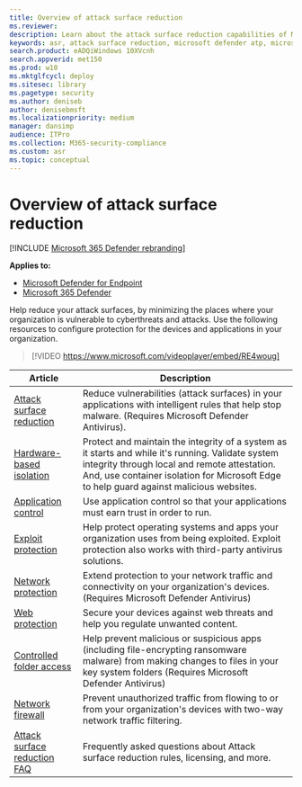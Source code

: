 ```yaml
---
title: Overview of attack surface reduction
ms.reviewer: 
description: Learn about the attack surface reduction capabilities of Microsoft Defender ATP.
keywords: asr, attack surface reduction, microsoft defender atp, microsoft defender advanced threat protection, microsoft defender, antivirus, av, windows defender
search.product: eADQiWindows 10XVcnh
search.appverid: met150
ms.prod: w10
ms.mktglfcycl: deploy
ms.sitesec: library
ms.pagetype: security
ms.author: deniseb
author: denisebmsft
ms.localizationpriority: medium
manager: dansimp
audience: ITPro
ms.collection: M365-security-compliance 
ms.custom: asr
ms.topic: conceptual
---
```


# Overview of attack surface reduction

[!INCLUDE [Microsoft 365 Defender rebranding](../../includes/microsoft-defender.md)]

**Applies to:**
- [Microsoft Defender for Endpoint](https://go.microsoft.com/fwlink/p/?linkid=2146631)
- [Microsoft 365 Defender](https://go.microsoft.com/fwlink/?linkid=2118804)

Help reduce your attack surfaces, by minimizing the places where your organization is vulnerable to cyberthreats and attacks. Use the following resources to configure protection for the devices and applications in your organization.


> [!VIDEO https://www.microsoft.com/videoplayer/embed/RE4woug]


Article | Description
-|-
[Attack surface reduction](./attack-surface-reduction.md) | Reduce vulnerabilities (attack surfaces) in your applications with intelligent rules that help stop malware. (Requires Microsoft Defender Antivirus).
[Hardware-based isolation](../microsoft-defender-application-guard/md-app-guard-overview.md) | Protect and maintain the integrity of a system as it starts and while it's running. Validate system integrity through local and remote attestation. And, use container isolation for Microsoft Edge to help guard against malicious websites.
[Application control](../windows-defender-application-control/windows-defender-application-control.md) | Use application control so that your applications must earn trust in order to run.
[Exploit protection](./exploit-protection.md) | Help protect operating systems and apps your organization uses from being exploited. Exploit protection also works with third-party antivirus solutions.
[Network protection](./network-protection.md) | Extend protection to your network traffic and connectivity on your organization's devices. (Requires Microsoft Defender Antivirus)
[Web protection](./web-protection-overview.md) | Secure your devices against web threats and help you regulate unwanted content.
[Controlled folder access](./controlled-folders.md) | Help prevent malicious or suspicious apps (including file-encrypting ransomware malware) from making changes to files in your key system folders (Requires Microsoft Defender Antivirus)
[Network firewall](../windows-firewall/windows-firewall-with-advanced-security.md) | Prevent unauthorized traffic from flowing to or from your organization's devices with two-way network traffic filtering.
[Attack surface reduction FAQ](./attack-surface-reduction-faq.md) | Frequently asked questions about Attack surface reduction rules, licensing, and more.
